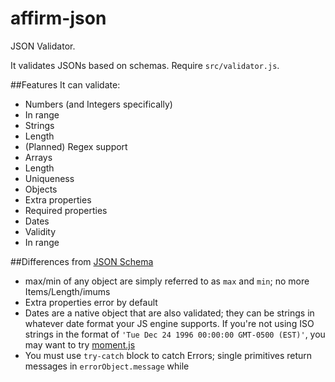 affirm-json
===========

JSON Validator.

It validates JSONs based on schemas. Require `src/validator.js`.

##Features
It can validate:

 * Numbers (and Integers specifically)
  * In range
 * Strings 
  * Length
  * (Planned) Regex support
 * Arrays
  * Length
  * Uniqueness
 * Objects
  * Extra properties
  * Required properties
 * Dates
  * Validity
  * In range


##Differences from [JSON Schema](http://json-schema.org/)

* max/min of any object are simply referred to as `max` and `min`; no more Items/Length/imums
* Extra properties error by default
* Dates are a native object that are also validated; they can be strings in whatever date format your JS engine supports. If you're not using ISO strings in the format of `'Tue Dec 24 1996 00:00:00 GMT-0500 (EST)'`, you may want to try [moment.js](http://momentjs.com/)
* You must use `try-catch` block to catch Errors; single primitives return messages in `errorObject.message` while 